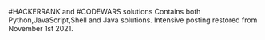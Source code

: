 #HACKERRANK and #CODEWARS solutions
Contains both Python,JavaScript,Shell and Java solutions.
Intensive posting restored from November 1st 2021.


